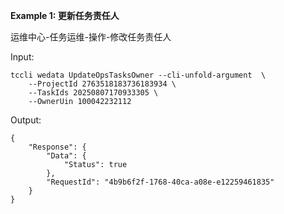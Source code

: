 **Example 1: 更新任务责任人**

运维中心-任务运维-操作-修改任务责任人

Input: 

```
tccli wedata UpdateOpsTasksOwner --cli-unfold-argument  \
    --ProjectId 2763518183736183934 \
    --TaskIds 20250807170933305 \
    --OwnerUin 100042232112
```

Output: 
```
{
    "Response": {
        "Data": {
            "Status": true
        },
        "RequestId": "4b9b6f2f-1768-40ca-a08e-e12259461835"
    }
}
```

